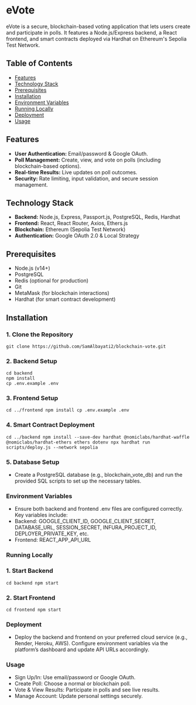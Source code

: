 # eVote

eVote is a secure, blockchain-based voting application that lets users create and participate in polls. It features a Node.js/Express backend, a React frontend, and smart contracts deployed via Hardhat on Ethereum's Sepolia Test Network.

## Table of Contents
- [Features](#features)
- [Technology Stack](#technology-stack)
- [Prerequisites](#prerequisites)
- [Installation](#installation)
- [Environment Variables](#environment-variables)
- [Running Locally](#running-locally)
- [Deployment](#deployment)
- [Usage](#usage)

## Features
- **User Authentication:** Email/password & Google OAuth.
- **Poll Management:** Create, view, and vote on polls (including blockchain-based options).
- **Real-time Results:** Live updates on poll outcomes.
- **Security:** Rate limiting, input validation, and secure session management.

## Technology Stack
- **Backend:** Node.js, Express, Passport.js, PostgreSQL, Redis, Hardhat
- **Frontend:** React, React Router, Axios, Ethers.js
- **Blockchain:** Ethereum (Sepolia Test Network)
- **Authentication:** Google OAuth 2.0 & Local Strategy

## Prerequisites
- Node.js (v14+)
- PostgreSQL
- Redis (optional for production)
- Git
- MetaMask (for blockchain interactions)
- Hardhat (for smart contract development)

## Installation

### 1. Clone the Repository
`
git clone https://github.com/SamAlbayati2/blockchain-vote.git
`
### 2. Backend Setup
```
cd backend
npm install
cp .env.example .env
```

### 3. Frontend Setup
`
cd ../frontend
npm install
cp .env.example .env
`

### 4. Smart Contract Deployment
`
cd ../backend
npm install --save-dev hardhat @nomiclabs/hardhat-waffle @nomiclabs/hardhat-ethers ethers dotenv
npx hardhat run scripts/deploy.js --network sepolia
`

### 5. Database Setup
- Create a PostgreSQL database (e.g., blockchain_vote_db) and run the provided SQL scripts to set up the necessary tables.

### Environment Variables
- Ensure both backend and frontend .env files are configured correctly. Key variables include:
- Backend: GOOGLE_CLIENT_ID, GOOGLE_CLIENT_SECRET, DATABASE_URL, SESSION_SECRET, INFURA_PROJECT_ID, DEPLOYER_PRIVATE_KEY, etc.
- Frontend: REACT_APP_API_URL

### Running Locally
### 1. Start Backend
`
cd backend
npm start
`

### 2. Start Frontend
`
cd frontend
npm start
`

### Deployment
- Deploy the backend and frontend on your preferred cloud service (e.g., Render, Heroku, AWS). Configure environment variables via the platform’s dashboard and update API URLs accordingly.

### Usage
- Sign Up/In: Use email/password or Google OAuth.
- Create Poll: Choose a normal or blockchain poll.
- Vote & View Results: Participate in polls and see live results.
- Manage Account: Update personal settings securely.
